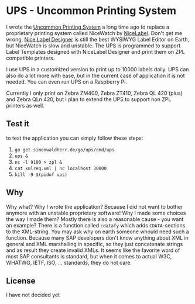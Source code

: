 # UPS - Uncommon Printing System

I wrote the [Uncommon Printing System](https://simonwaldherr.de/go/ups) a long time ago to replace a proprietary printing system called NiceWatch by [NiceLabel](https://www.nicelabel.com). 
Don't get me wrong, [Nice Label Designer](https://www.nicelabel.com/design-and-print) is still the best WYSIWYG Label Editor on Earth, but NiceWatch is slow and unstable. 
The UPS is programmed to support Label Templates designed with NiceLabel Designer and print them on ZPL compatible printers. 

I use UPS in a customized version to print up to 10000 labels daily.
UPS can also do a lot more with ease, but in the current case of application it is not needed.
You can even run UPS on a Raspberry Pi.

Currently I only print on Zebra ZM400, Zebra ZT410, Zebra QL 420 (plus) and Zebra QLn 420, but I plan to extend the UPS to support non ZPL printers as well.

## Test it

to test the application you can simply follow these steps:

1. ```go get simonwaldherr.de/go/ups/cmd/ups```
1. ```ups &```
1. ```nc -l 9100 > zpl &```
1. ```cat xmlreq.xml | nc localhost 30000```
1. ```kill -9 $(pidof ups)```

## Why

Why what? Why I wrote the application? Because I did not want to bother anymore with an unstable proprietary software!
Why I made some choices the way I made them? Mostly there is also a reasonable cause - you want an example? There is a function called ```cdatafy``` which adds ```CDATA```-sections to the XML-string. You may ask why on earth someone whould need such a function. Because many SAP developers don't know anything about XML in general and XML marshalling in specific, so they just concatenate strings and as result they create invalid XMLs. It seems like the favorite word of most SAP consultants is standard, but when it comes to actual W3C, WHATWG, IETF, ISO, … standards, they do not care.

## License

I have not decided yet
